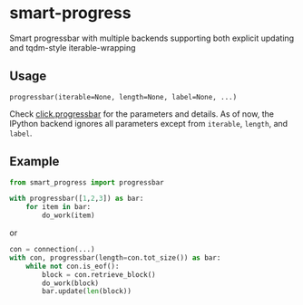 # smart-progress
Smart progressbar with multiple backends supporting both explicit updating and tqdm-style iterable-wrapping

## Usage
`progressbar(iterable=None, length=None, label=None, ...)`

Check [click.progressbar](http://click.pocoo.org/5/api/#click.progressbar) for the parameters and details. As of now, the IPython backend ignores all parameters except from `iterable`, `length`, and `label`.

## Example

```python
from smart_progress import progressbar

with progressbar([1,2,3]) as bar:
	for item in bar:
		do_work(item)
```

or

```python
con = connection(...)
with con, progressbar(length=con.tot_size()) as bar:
	while not con.is_eof():
		block = con.retrieve_block()
		do_work(block)
		bar.update(len(block))
```
